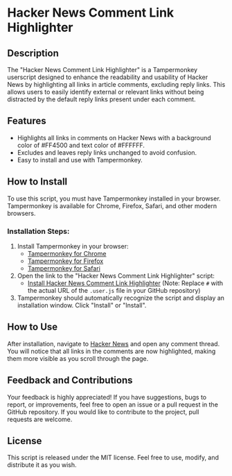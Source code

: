 # Hacker News Comment Link Highlighter

## Description
The "Hacker News Comment Link Highlighter" is a Tampermonkey userscript designed to enhance the readability and usability of Hacker News by highlighting all links in article comments, excluding reply links. This allows users to easily identify external or relevant links without being distracted by the default reply links present under each comment.

## Features
- Highlights all links in comments on Hacker News with a background color of #FF4500 and text color of #FFFFFF.
- Excludes and leaves reply links unchanged to avoid confusion.
- Easy to install and use with Tampermonkey.

## How to Install
To use this script, you must have Tampermonkey installed in your browser. Tampermonkey is available for Chrome, Firefox, Safari, and other modern browsers.

### Installation Steps:
1. Install Tampermonkey in your browser:
    - [Tampermonkey for Chrome](https://tampermonkey.net/?ext=dhdg&browser=chrome)
    - [Tampermonkey for Firefox](https://tampermonkey.net/?ext=dhdg&browser=firefox)
    - [Tampermonkey for Safari](https://tampermonkey.net/?ext=dhdg&browser=safari)
2. Open the link to the "Hacker News Comment Link Highlighter" script:
    - [Install Hacker News Comment Link Highlighter](#)
    (Note: Replace `#` with the actual URL of the `.user.js` file in your GitHub repository)
3. Tampermonkey should automatically recognize the script and display an installation window. Click "Install" or "Install".

## How to Use
After installation, navigate to [Hacker News](https://news.ycombinator.com/) and open any comment thread. You will notice that all links in the comments are now highlighted, making them more visible as you scroll through the page.

## Feedback and Contributions
Your feedback is highly appreciated! If you have suggestions, bugs to report, or improvements, feel free to open an issue or a pull request in the GitHub repository. If you would like to contribute to the project, pull requests are welcome.

## License
This script is released under the MIT license. Feel free to use, modify, and distribute it as you wish.
